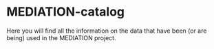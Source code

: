 # MEDIATION-catalog
 Here you will find all the information on the data that have been (or are being) used in the MEDIATION project. 
